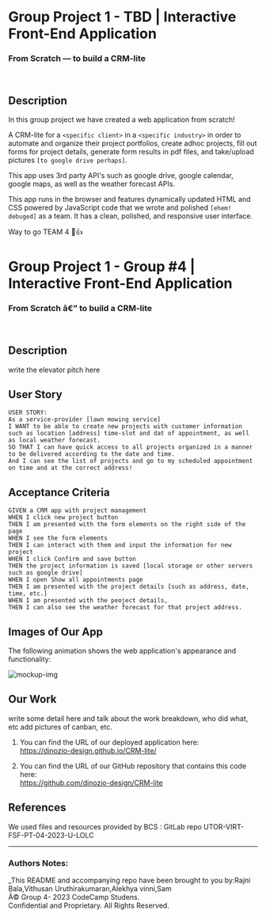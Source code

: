 # Group Project 1 - TBD | Interactive Front-End Application
### From Scratch — to build a CRM-lite
<br>

## Description

In this group project we have created a web application from scratch! 

A CRM-lite for a `<specific client>` in a `<specific industry>` in order to automate and organize their project portfolios, create adhoc projects, fill out forms for project details, generate form results in pdf files, and take/upload pictures `[to google drive perhaps]`.

This app uses 3rd party API's such as google drive, google calendar, google maps, as well as the weather forecast APIs. 


This app runs in the browser and features dynamically updated HTML and CSS powered by JavaScript code that we wrote and polished `[ehem! debuged]` as a team. It has a clean, polished, and responsive user interface. 

Way to go TEAM 4 🙏👍



# Group Project 1 - Group #4 | Interactive Front-End Application
### From Scratch â€” to build a CRM-lite
<br>


## Description

write the elevator pitch here 


## User Story

```
USER STORY:
As a service-provider [lawn mowing service] 
I WANT to be able to create new projects with customer information such as location [address] time-slot and dat of appointment, as well as local weather forecast. 
SO THAT I can have quick access to all projects organized in a manner to be delivered according to the date and time. 
And I can see the list of projects and go to my scheduled appointment on time and at the correct address!
```


## Acceptance Criteria

```
GIVEN a CRM app with project management
WHEN I click new project button
THEN I am presented with the form elements on the right side of the page
WHEN I see the form elements
THEN I can interact with them and input the information for new project
WHEN I click Confirm and save button
THEN the project information is saved [local storage or other servers such as google drive]
WHEN I open Show all appointments page
THEN I am presented with the project details [such as address, date, time, etc.]
WHEN I am presented with the peoject details, 
THEN I can also see the weather forecast for that project address.

```


## Images of Our App

The following animation shows the web application's appearance and functionality:

<img src="mockup.png" alt="mockup-img">


## Our Work
write some detail here
and talk about the work breakdown, who did what, etc
add pictures of canban, etc.


1. You can find the URL of our deployed application here:<br>
https://dinozio-design.github.io/CRM-lite/


2. You can find the URL of our GitHub repository that contains this code here:<br>
https://github.com/dinozio-design/CRM-lite



## References
We used files and resources provided by BCS : GitLab repo UTOR-VIRT-FSF-PT-04-2023-U-LOLC


- - -


### Authors Notes:<br>
_This README and accompanying repo have been brought to you by:Rajni Bala,Vithusan Uruthirakumaran,Alekhya vinni,Sam<br>
Â© Group 4- 2023 CodeCamp Studens.<br> 
Confidential and Proprietary. All Rights Reserved.